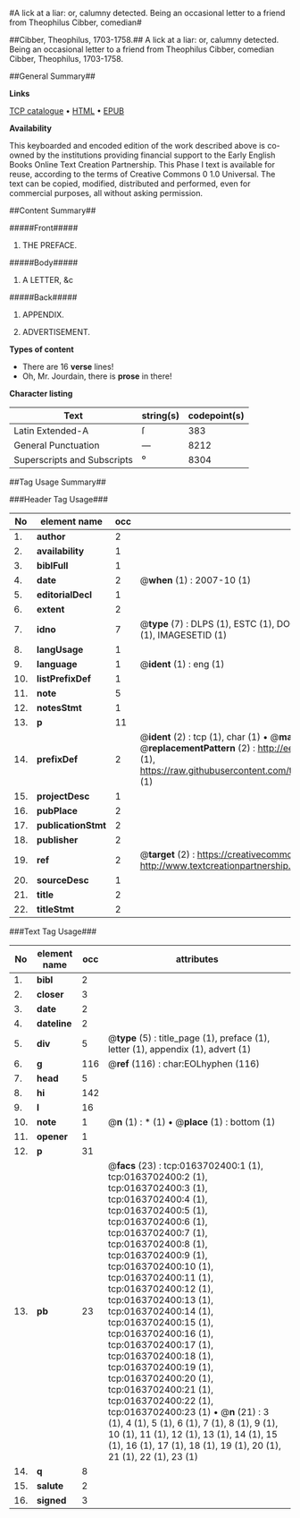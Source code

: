 #A lick at a liar: or, calumny detected. Being an occasional letter to a friend from Theophilus Cibber, comedian#

##Cibber, Theophilus, 1703-1758.##
A lick at a liar: or, calumny detected. Being an occasional letter to a friend from Theophilus Cibber, comedian
Cibber, Theophilus, 1703-1758.

##General Summary##

**Links**

[TCP catalogue](http://www.ota.ox.ac.uk/tcp/)  • 
[HTML](http://tei.it.ox.ac.uk/tcp/Texts-HTML/free/004/004806911.html)  • 
[EPUB](http://tei.it.ox.ac.uk/tcp/Texts-EPUB/free/004/004806911.epub)

**Availability**

This keyboarded and encoded edition of the
	       work described above is co-owned by the institutions
	       providing financial support to the Early English Books
	       Online Text Creation Partnership. This Phase I text is
	       available for reuse, according to the terms of Creative
	       Commons 0 1.0 Universal. The text can be copied,
	       modified, distributed and performed, even for
	       commercial purposes, all without asking permission.


##Content Summary##

#####Front#####

1. THE PREFACE.

#####Body#####

1. A LETTER, &c

#####Back#####

1. APPENDIX.

1. ADVERTISEMENT.

**Types of content**

  * There are 16 **verse** lines!
  * Oh, Mr. Jourdain, there is **prose** in there!

**Character listing**


|Text|string(s)|codepoint(s)|
|---|---|---|
|Latin Extended-A|ſ|383|
|General Punctuation|—|8212|
|Superscripts             and Subscripts|⁰|8304|

##Tag Usage Summary##

###Header Tag Usage###

|No|element name|occ|attributes|
|---|---|---|---|
|1.|__author__|2||
|2.|__availability__|1||
|3.|__biblFull__|1||
|4.|__date__|2| @__when__ (1) : 2007-10 (1)|
|5.|__editorialDecl__|1||
|6.|__extent__|2||
|7.|__idno__|7| @__type__ (7) : DLPS (1), ESTC (1), DOCNO (1), TCP (1), GALEDOCNO (1), CONTENTSET (1), IMAGESETID (1)|
|8.|__langUsage__|1||
|9.|__language__|1| @__ident__ (1) : eng (1)|
|10.|__listPrefixDef__|1||
|11.|__note__|5||
|12.|__notesStmt__|1||
|13.|__p__|11||
|14.|__prefixDef__|2| @__ident__ (2) : tcp (1), char (1)  •  @__matchPattern__ (2) : ([0-9\-]+):([0-9IVX]+) (1), (.+) (1)  •  @__replacementPattern__ (2) : http://eebo.chadwyck.com/downloadtiff?vid=$1&page=$2 (1), https://raw.githubusercontent.com/textcreationpartnership/Texts/master/tcpchars.xml#$1 (1)|
|15.|__projectDesc__|1||
|16.|__pubPlace__|2||
|17.|__publicationStmt__|2||
|18.|__publisher__|2||
|19.|__ref__|2| @__target__ (2) : https://creativecommons.org/publicdomain/zero/1.0/ (1), http://www.textcreationpartnership.org/docs/. (1)|
|20.|__sourceDesc__|1||
|21.|__title__|2||
|22.|__titleStmt__|2||


###Text Tag Usage###

|No|element name|occ|attributes|
|---|---|---|---|
|1.|__bibl__|2||
|2.|__closer__|3||
|3.|__date__|2||
|4.|__dateline__|2||
|5.|__div__|5| @__type__ (5) : title_page (1), preface (1), letter (1), appendix (1), advert (1)|
|6.|__g__|116| @__ref__ (116) : char:EOLhyphen (116)|
|7.|__head__|5||
|8.|__hi__|142||
|9.|__l__|16||
|10.|__note__|1| @__n__ (1) : * (1)  •  @__place__ (1) : bottom (1)|
|11.|__opener__|1||
|12.|__p__|31||
|13.|__pb__|23| @__facs__ (23) : tcp:0163702400:1 (1), tcp:0163702400:2 (1), tcp:0163702400:3 (1), tcp:0163702400:4 (1), tcp:0163702400:5 (1), tcp:0163702400:6 (1), tcp:0163702400:7 (1), tcp:0163702400:8 (1), tcp:0163702400:9 (1), tcp:0163702400:10 (1), tcp:0163702400:11 (1), tcp:0163702400:12 (1), tcp:0163702400:13 (1), tcp:0163702400:14 (1), tcp:0163702400:15 (1), tcp:0163702400:16 (1), tcp:0163702400:17 (1), tcp:0163702400:18 (1), tcp:0163702400:19 (1), tcp:0163702400:20 (1), tcp:0163702400:21 (1), tcp:0163702400:22 (1), tcp:0163702400:23 (1)  •  @__n__ (21) : 3 (1), 4 (1), 5 (1), 6 (1), 7 (1), 8 (1), 9 (1), 10 (1), 11 (1), 12 (1), 13 (1), 14 (1), 15 (1), 16 (1), 17 (1), 18 (1), 19 (1), 20 (1), 21 (1), 22 (1), 23 (1)|
|14.|__q__|8||
|15.|__salute__|2||
|16.|__signed__|3||

